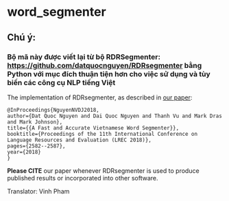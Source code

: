 # word_segmenter
## Chú ý: 
### Bộ mã này được viết lại từ bộ RDRSegmenter: https://github.com/datquocnguyen/RDRsegmenter bằng Python với mục đích thuận tiện hơn cho việc sử dụng và tùy biến các công cụ NLP tiếng Việt
The implementation of RDRsegmenter, as described in [our paper](http://www.lrec-conf.org/proceedings/lrec2018/summaries/55.html):

	@InProceedings{NguyenNVDJ2018,
	author={Dat Quoc Nguyen and Dai Quoc Nguyen and Thanh Vu and Mark Dras and Mark Johnson},
	title={{A Fast and Accurate Vietnamese Word Segmenter}},
	booktitle={Proceedings of the 11th International Conference on Language Resources and Evaluation (LREC 2018)},
	pages={2582--2587},
	year={2018}
	}

**Please CITE** our paper whenever RDRsegmenter is used to produce published results or incorporated into other software. 

Translator: Vinh Pham

